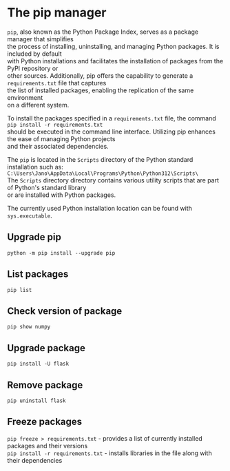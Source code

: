 # The pip manager

`pip`, also known as the Python Package Index, serves as a package manager that simplifies  
the process of installing, uninstalling, and managing Python packages. It is included by default  
with Python installations and facilitates the installation of packages from the PyPI repository or  
other sources. Additionally, pip offers the capability to generate a `requirements.txt` file that captures  
the list of installed packages, enabling the replication of the same environment  
on a different system. 

To install the packages specified in a `requirements.txt` file, the command `pip install -r requirements.txt`  
should be executed in the command line interface. Utilizing pip enhances the ease of managing Python projects   
and their associated dependencies.

The `pip` is located in the `Scripts` directory of the Python standard installation such as:  
`C:\Users\Jano\AppData\Local\Programs\Python\Python312\Scripts\`  
The `Scripts` directory directory contains various utility scripts that are part of Python's standard library  
or are installed with Python packages.



The currently used Python installation location can be found with `sys.executable`.  

## Upgrade pip 

`python -m pip install --upgrade pip`

## List packages 

`pip list`

## Check version of package

`pip show numpy`

## Upgrade package 

`pip install -U flask`

## Remove package

`pip uninstall flask`

## Freeze packages 

`pip freeze > requirements.txt` - provides a list of currently installed packages and their versions  
`pip install -r requirements.txt` - installs libraries in the file along with their dependencies 

